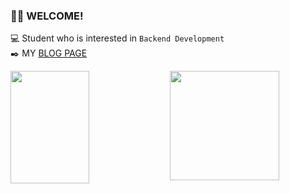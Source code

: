### 🙋‍♂️ WELCOME!<br>
💻 Student who is interested in `Backend Development`<br>
✒️ MY [BLOG PAGE](https://yooniversal.github.io/)<br>

<img align='left' src="https://github-readme-stats.vercel.app/api?username=yooniversal&show_icons=true" width="50%" height="180px">

<a href="https://solved.ac/caritas1996">
  <img align='left' src="http://mazassumnida.wtf/api/v2/generate_badge?boj=caritas1996" wieth="50%" height="175px">
</a>
